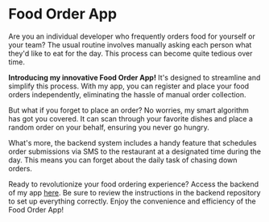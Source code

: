 # Food Order App

Are you an individual developer who frequently orders food for yourself or your team? The usual routine involves manually asking each person what they'd like to eat for the day. This process can become quite tedious over time.

**Introducing my innovative Food Order App!** It's designed to streamline and simplify this process. With my app, you can register and place your food orders independently, eliminating the hassle of manual order collection.

But what if you forget to place an order? No worries, my smart algorithm has got you covered. It can scan through your favorite dishes and place a random order on your behalf, ensuring you never go hungry.

What's more, the backend system includes a handy feature that schedules order submissions via SMS to the restaurant at a designated time during the day. This means you can forget about the daily task of chasing down orders.

Ready to revolutionize your food ordering experience? Access the backend of my app [here](https://github.com/babucarr32/foodOrderServer). Be sure to review the instructions in the backend repository to set up everything correctly. Enjoy the convenience and efficiency of the Food Order App!
